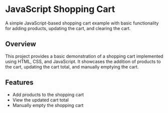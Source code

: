 # JavaScript Shopping Cart

A simple JavaScript-based shopping cart example with basic functionality for adding products, updating the cart, and clearing the cart.


## Overview

This project provides a basic demonstration of a shopping cart implemented using HTML, CSS, and JavaScript. It showcases the addition of products to the cart, updating the cart total, and manually emptying the cart.

## Features

- Add products to the shopping cart
- View the updated cart total
- Manually empty the shopping cart
